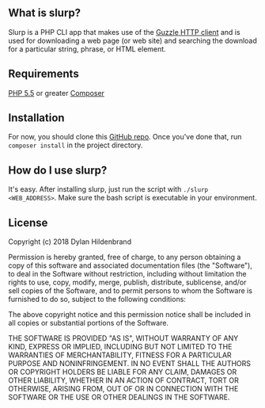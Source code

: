 ## What is slurp?

Slurp is a PHP CLI app that makes use of the [Guzzle HTTP client](https://github.com/guzzle/guzzle) and is used for downloading a web page (or web site) and searching the download for a particular string, phrase, or HTML element.

## Requirements

[PHP 5.5](https://secure.php.net/) or greater
[Composer](https://getcomposer.org/)

## Installation

For now, you should clone this [GitHub repo](https://github.com/Dilden/slurp). Once you've done that, run `composer install` in the project directory.


## How do I use slurp?

It's easy. After installing slurp, just run the script with `./slurp <WEB_ADDRESS>`. Make sure the bash script is executable in your environment.

## License

Copyright (c) 2018 Dylan Hildenbrand 

Permission is hereby granted, free of charge, to any person obtaining a copy
of this software and associated documentation files (the "Software"), to deal
in the Software without restriction, including without limitation the rights
to use, copy, modify, merge, publish, distribute, sublicense, and/or sell
copies of the Software, and to permit persons to whom the Software is
furnished to do so, subject to the following conditions:

The above copyright notice and this permission notice shall be included in all
copies or substantial portions of the Software.

THE SOFTWARE IS PROVIDED "AS IS", WITHOUT WARRANTY OF ANY KIND, EXPRESS OR
IMPLIED, INCLUDING BUT NOT LIMITED TO THE WARRANTIES OF MERCHANTABILITY,
FITNESS FOR A PARTICULAR PURPOSE AND NONINFRINGEMENT. IN NO EVENT SHALL THE
AUTHORS OR COPYRIGHT HOLDERS BE LIABLE FOR ANY CLAIM, DAMAGES OR OTHER
LIABILITY, WHETHER IN AN ACTION OF CONTRACT, TORT OR OTHERWISE, ARISING FROM,
OUT OF OR IN CONNECTION WITH THE SOFTWARE OR THE USE OR OTHER DEALINGS IN THE
SOFTWARE.
